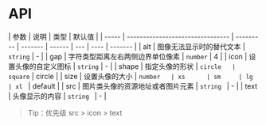 # API

| 参数  | 说明                             | 类型      | 默认值  |
| ----- | -------------------------------- | --------- | ------- | ------ | --- | ---- | ------- |
| alt   | 图像无法显示时的替代文本         | `string`  | -       |
| gap   | 字符类型距离左右两侧边界单位像素 | `number`  | 4       |
| icon  | 设置头像的自定义图标             | `string`  | -       |
| shape | 指定头像的形状                   | `circle   | square` | circle |
| size  | 设置头像的大小                   | `number   | xs      | sm     | lg  | xl ` | default |
| src   | 图片类头像的资源地址或者图片元素 | `string ` | -       |
| text  | 头像显示的内容                   | `string ` | -       |

> Tip：优先级 src > icon > text
